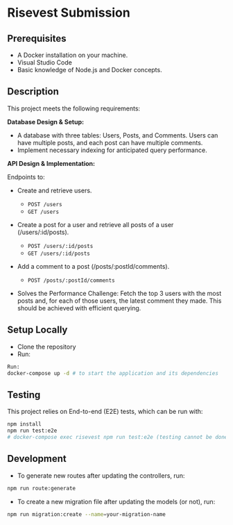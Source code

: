 # Risevest Submission

## Prerequisites

- A Docker installation on your machine.
- Visual Studio Code
- Basic knowledge of Node.js and Docker concepts.

## Description

This project meets the following requirements:

**Database Design & Setup:**

- A database with three tables: Users, Posts, and Comments. Users can have multiple posts, and each post can have multiple comments.
- Implement necessary indexing for anticipated query performance.

**API Design & Implementation:**

Endpoints to:

- Create and retrieve users.

  - `POST /users`
  - `GET /users`

- Create a post for a user and retrieve all posts of a user (/users/:id/posts).

  - `POST /users/:id/posts`
  - `GET /users/:id/posts`

- Add a comment to a post (/posts/:postId/comments).

  - `POST /posts/:postId/comments`

- Solves the Performance Challenge: Fetch the top 3 users with the most posts and, for each of those users, the latest comment they made. This should be achieved with efficient querying.

## Setup Locally

- Clone the repository
- Run:

```bash
Run:
docker-compose up -d # to start the application and its dependencies
```

## Testing

This project relies on End-to-end (E2E) tests, which can be run with:

```bash
npm install
npm run test:e2e
# docker-compose exec risevest npm run test:e2e (testing cannot be done in docker container successfully yet)
```

## Development

- To generate new routes after updating the controllers, run:

```bash
npm run route:generate
```

- To create a new migration file after updating the models (or not), run:

```bash
npm run migration:create --name=your-migration-name
```
